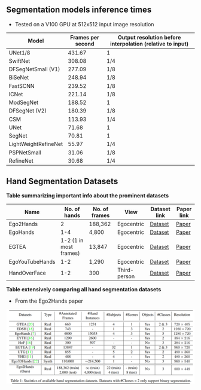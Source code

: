 ## Segmentation models inference times

- Tested on a V100 GPU at 512x512 input image resolution

| Model                           | Frames per second | Output resolution before interpolation (relative to input)   |
| --------------------------------| ------------------| --------------------------------------- |
| UNet1/8                         |      431.67       |                 1                       |
| SwiftNet                        |      308.08       |                 1/4                     |
| DFSegNetSmall (V1)              |      277.09       |                 1/8                     |
| BiSeNet                         |      248.94       |                 1/8                     |
| FastSCNN                        |      239.52       |                 1/8                     |
| ICNet                           |      221.14       |                 1/8                     |
| ModSegNet                       |      188.52       |                 1                       |
| DFSegNet (V2)                   |      180.39       |                 1/8                     |
| CSM                             |      113.93       |                 1/4                     |
| UNet                            |      71.68        |                 1                       |
| SegNet                          |      70.81        |                 1                       |
| LightWeightRefineNet            |      55.97        |                 1/4                     |
| PSPNetSmall                     |      31.06        |                 1/8                     |
| RefineNet                       |      30.68        |                 1/4                     |



## Hand Segmentation Datasets 

<b> Table summarizing important info about the prominent datasets </b>

| Name         | No. of hands  | No. of frames | View     | Dataset link | Paper link | 
|--------------|---------------|---------------|----------|-------------------|-------|
| Ego2Hands | 2 | 188,362 | Egocentric | [Dataset](https://github.com/AlextheEngineer/Ego2Hands) | [Paper](https://arxiv.org/abs/2011.07252) |
| EgoHands | 1-4 | 4,800 | Egocentric | [Dataset](http://vision.soic.indiana.edu/projects/egohands/) | [Paper](https://openaccess.thecvf.com/content_iccv_2015/html/Bambach_Lending_A_Hand_ICCV_2015_paper.html) |
| EGTEA | 1-2 (1 in most frames) | 13,847 | Egocentric | [Dataset](http://cbs.ic.gatech.edu/fpv/) | [Paper](https://arxiv.org/abs/2006.00626) |
| EgoYouTubeHands | 1-2 | 1,290 | Egocentric | [Dataset](https://github.com/aurooj/Hand-Segmentation-in-the-Wild) | [Paper](https://arxiv.org/abs/1803.03317) |
| HandOverFace | 1-2 | 300 | Third-person | [Dataset](https://github.com/aurooj/Hand-Segmentation-in-the-Wild) | [Paper](https://arxiv.org/abs/1803.03317) |

<b> Table extensively comparing all hand segmentation datasets </b> <br>
- From the Ego2Hands paper

![Table](./datasets_comparison.png "Datasets comparison table")
